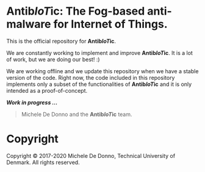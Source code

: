 # Antib*IoT*ic: The Fog-based anti-malware for Internet of Things.

This is the official repository for **Antib*IoT*ic**.

We are constantly working to implement and improve **Antib*IoT*ic**. It is a lot of work, but we are doing our best! :)

We are working offline and we update this repository when we have a stable version of the code. Right now, the code included in this repository implements only a subset of the functionalities of **Antib*IoT*ic** and it is only intended as a proof-of-concept.


***Work in progress ...***


> Michele De Donno and the **Antib*IoT*ic** team.

# Copyright
Copyright © 2017-2020 Michele De Donno, Technical University of Denmark.
All rights reserved.
